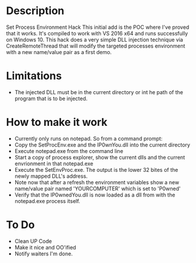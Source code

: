 # Description
Set Process Environment Hack
This initial add is the POC where I've proved that it works.  It's compiled to work with VS 2016 x64 and runs successfully on Windows 10.
This hack does a very simple DLL injection technique via CreateRemoteThread that will modify the targeted processes environment with a new name/value pair as a first demo.

# Limitations
* The injected DLL must be in the current directory or int he path of the program that is to be injected.

# How to make it work
*  Currently only runs on notepad.  So from a command prompt:
*  Copy the SetProcEnv.exe and the IP0wnYou.dll into the current directory
*  Execute notepad.exe from the command line
*  Start a copy of process explorer, show the current dlls and the current envrionment in that notepad.exe 
*  Execute the SetEnvProc.exe.  The output is the lower 32 bites of the newly mapped DLL's address.
*  Note now that after a refresh the environment variables show a new name/value pair named 'YOURCOMPUTER' which is 
set to 'P0wned'
*  Verify that the IP0wnedYou.dll is now loaded as a dll from with the notepad.exe process itself.

# To Do
* Clean UP Code
* Make it nice and OO'ified
* Notify waiters I'm done.




